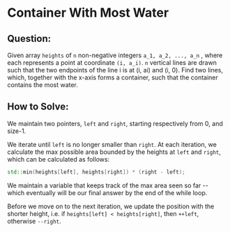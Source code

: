 # Container With Most Water

## Question:
Given array `heights` of `n` non-negative integers `a_1, a_2, ..., a_n` , where each
represents a point at coordinate `(i, a_i)`. `n` vertical lines are
drawn such that the two endpoints of the line i is at (i, ai) and (i,
0). Find two lines, which, together with the x-axis forms a container,
such that the container contains the most water.

## How to Solve:
We maintain two pointers, `left` and `right`, starting respectively
from 0, and size-1.

We iterate until `left` is no longer smaller than `right`. At each
iteration, we calculate the max possible area bounded by the heights
at `left` and `right`, which can be calculated as follows:

```cpp
std::min(heights[left], heights[right]) * (right - left);
```

We maintain a variable that keeps track of the max area seen so far --
which eventually will be our final answer by the end of the while
loop.

Before we move on to the next iteration, we update the position with
the shorter height, i.e. if `heights[left] < heights[right]`, then
`++left`, otherwise `--right`.

